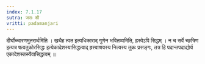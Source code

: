 ```yaml
---
index: 7.1.17
sutra: जसः शी
vritti: padamanjari
---
```


  दीर्घोच्चारणमुतरार्थमिति । खथैह त्वत इत्यधिकाराद् गुणेन भवितव्यमिति, ह्रस्वेऽपि सिद्धम् । न च सर्वे च्छत्रिण इत्यत्र षत्वतुकोरसिद्धः इत्येकादेशस्यासिद्धत्वाद् ह्रस्वाश्रयस्य नित्यस्य तुकः प्रसङ्गः, तत्र हि पदान्तपदाद्योर्य एकादेशस्तस्यैवासिद्धत्वम् ॥